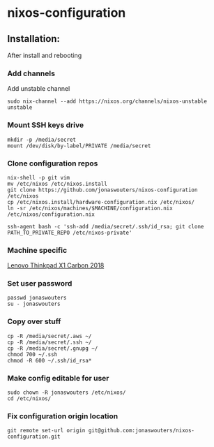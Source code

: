 # nixos-configuration

## Installation:

After install and rebooting

### Add channels

Add unstable channel

```
sudo nix-channel --add https://nixos.org/channels/nixos-unstable unstable
```

### Mount SSH keys drive

```
mkdir -p /media/secret
mount /dev/disk/by-label/PRIVATE /media/secret
```

### Clone configuration repos

```
nix-shell -p git vim
mv /etc/nixos /etc/nixos.install
git clone https://github.com/jonaswouters/nixos-configuration /etc/nixos
cp /etc/nixos.install/hardware-configuration.nix /etc/nixos/
ln -sr /etc/nixos/machines/$MACHINE/configuration.nix /etc/nixos/configuration.nix

ssh-agent bash -c 'ssh-add /media/secret/.ssh/id_rsa; git clone PATH_TO_PRIVATE_REPO /etc/nixos-private'

```

### Machine specific

[Lenovo Thinkpad X1 Carbon 2018](machines/jwx1carbon/README.md)

### Set user password

```
passwd jonaswouters
su - jonaswouters
```

### Copy over stuff

```
cp -R /media/secret/.aws ~/
cp -R /media/secret/.ssh ~/
cp -R /media/secret/.gnupg ~/
chmod 700 ~/.ssh
chmod -R 600 ~/.ssh/id_rsa*
```

### Make config editable for user

```
sudo chown -R jonaswouters /etc/nixos/
cd /etc/nixos/
```

### Fix configuration origin location

```
git remote set-url origin git@github.com:jonaswouters/nixos-configuration.git
```
